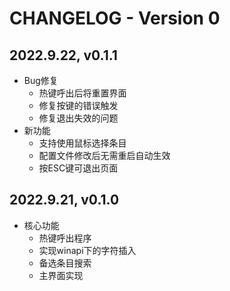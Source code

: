 # CHANGELOG - Version 0

## 2022.9.22, v0.1.1

- Bug修复
  - 热键呼出后将重置界面
  - 修复按键的错误触发
  - 修复退出失效的问题
- 新功能
  - 支持使用鼠标选择条目
  - 配置文件修改后无需重启自动生效
  - 按ESC键可退出页面



## 2022.9.21, v0.1.0

- 核心功能
  - 热键呼出程序
  - 实现winapi下的字符插入
  - 备选条目搜索
  - 主界面实现